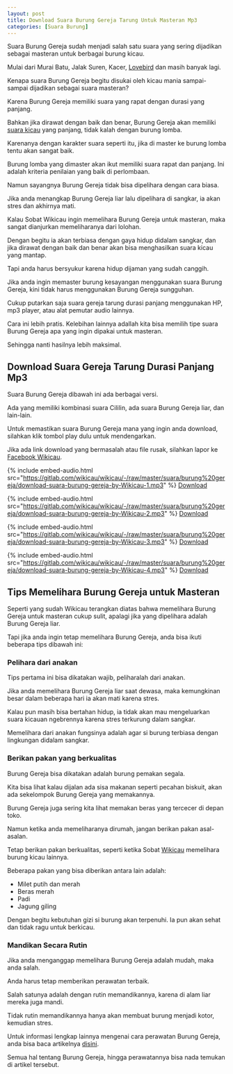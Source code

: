 ```yaml
---
layout: post
title: Download Suara Burung Gereja Tarung Untuk Masteran Mp3
categories: [Suara Burung]
---
```


Suara Burung Gereja sudah menjadi salah satu suara yang sering dijadikan sebagai masteran untuk berbagai burung kicau.

Mulai dari Murai Batu, Jalak Suren, Kacer, [Lovebird](https://wikicau.com/lovebird-euwing/) dan masih banyak lagi.

Kenapa suara Burung Gereja begitu disukai oleh kicau mania sampai-sampai dijadikan sebagai suara masteran?

Karena Burung Gereja memiliki suara yang rapat dengan durasi yang panjang.

Bahkan jika dirawat dengan baik dan benar, Burung Gereja akan memiliki [suara kicau](https://wikicau.com/suara-lovebird/) yang panjang, tidak kalah dengan burung lomba.

Karenanya dengan karakter suara seperti itu, jika di master ke burung lomba tentu akan sangat baik.

Burung lomba yang dimaster akan ikut memiliki suara rapat dan panjang. Ini adalah kriteria penilaian yang baik di perlombaan.

Namun sayangnya Burung Gereja tidak bisa dipelihara dengan cara biasa.

Jika anda menangkap Burung Gereja liar lalu dipelihara di sangkar, ia akan stres dan akhirnya mati.

Kalau Sobat Wikicau ingin memelihara Burung Gereja untuk masteran, maka sangat dianjurkan memeliharanya dari lolohan.

Dengan begitu ia akan terbiasa dengan gaya hidup didalam sangkar, dan jika dirawat dengan baik dan benar akan bisa menghasilkan suara kicau yang mantap.

Tapi anda harus bersyukur karena hidup dijaman yang sudah canggih.

Jika anda ingin memaster burung kesayangan menggunakan suara Burung Gereja, kini tidak harus menggunakan Burung Gereja sungguhan.

Cukup putarkan saja suara gereja tarung durasi panjang menggunakan HP, mp3 player, atau alat pemutar audio lainnya.

Cara ini lebih pratis. Kelebihan lainnya adallah kita bisa memilih tipe suara Burung Gereja apa yang ingin dipakai untuk masteran.

Sehingga nanti hasilnya lebih maksimal.

## Download Suara Gereja Tarung Durasi Panjang Mp3

Suara Burung Gereja dibawah ini ada berbagai versi.

Ada yang memiliki kombinasi suara Cililin, ada suara Burung Gereja liar, dan lain-lain.

Untuk memastikan suara Burung Gereja mana yang ingin anda download, silahkan klik tombol play dulu untuk mendengarkan.

Jika ada link download yang bermasalah atau file rusak, silahkan lapor ke [Facebook Wikicau](https://facebook.com/wikicau).

{% include embed-audio.html src="https://gitlab.com/wikicau/wikicau/-/raw/master/suara/burung%20gereja/download-suara-burung-gereja-by-Wikicau-1.mp3" %}
[Download](https://bit.ly/2N1DBnC)

{% include embed-audio.html src="https://gitlab.com/wikicau/wikicau/-/raw/master/suara/burung%20gereja/download-suara-burung-gereja-by-Wikicau-2.mp3" %}
[Download](https://bit.ly/2XqKR0s)

{% include embed-audio.html src="https://gitlab.com/wikicau/wikicau/-/raw/master/suara/burung%20gereja/download-suara-burung-gereja-by-Wikicau-3.mp3" %}
[Download](https://bit.ly/2WXJqY6)

{% include embed-audio.html src="https://gitlab.com/wikicau/wikicau/-/raw/master/suara/burung%20gereja/download-suara-burung-gereja-by-Wikicau-4.mp3" %}
[Download](https://bit.ly/2ZDtIxT)

## Tips Memelihara Burung Gereja untuk Masteran

Seperti yang sudah Wikicau terangkan diatas bahwa memelihara Burung Gereja untuk masteran cukup sulit, apalagi jika yang dipelihara adalah Burung Gereja liar.

Tapi jika anda ingin tetap memelihara Burung Gereja, anda bisa ikuti beberapa tips dibawah ini:

### Pelihara dari anakan

Tips pertama ini bisa dikatakan wajib, peliharalah dari anakan.

Jika anda memelihara Burung Gereja liar saat dewasa, maka kemungkinan besar dalam beberapa hari ia akan mati karena stres.

Kalau pun masih bisa bertahan hidup, ia tidak akan mau mengeluarkan suara kicauan ngebrennya karena stres terkurung dalam sangkar.

Memelihara dari anakan fungsinya adalah agar si burung terbiasa dengan lingkungan didalam sangkar.

### Berikan pakan yang berkualitas

Burung Gereja bisa dikatakan adalah burung pemakan segala.

Kita bisa lihat kalau dijalan ada sisa makanan seperti pecahan biskuit, akan ada sekelompok Burung Gereja yang memakannya.

Burung Gereja juga sering kita lihat memakan beras yang tercecer di depan toko.

Namun ketika anda memeliharanya dirumah, jangan berikan pakan asal-asalan.

Tetap berikan pakan berkualitas, seperti ketika Sobat [Wikicau](https://wikicau.com/) memelihara burung kicau lainnya.

Beberapa pakan yang bisa diberikan antara lain adalah:

- Milet putih dan merah
- Beras merah
- Padi
- Jagung giling

Dengan begitu kebutuhan gizi si burung akan terpenuhi. Ia pun akan sehat dan tidak ragu untuk berkicau.

### Mandikan Secara Rutin

Jika anda menganggap memelihara Burung Gereja adalah mudah, maka anda salah.

Anda harus tetap memberikan perawatan terbaik.

Salah satunya adalah dengan rutin memandikannya, karena di alam liar mereka juga mandi.

Tidak rutin memandikannya hanya akan membuat burung menjadi kotor, kemudian stres.

Untuk informasi lengkap lainnya mengenai cara perawatan Burung Gereja, anda bisa baca artikelnya [disini](https://wikicau.com/burung-gereja/).

Semua hal tentang Burung Gereja, hingga perawatannya bisa nada temukan di artikel tersebut.


